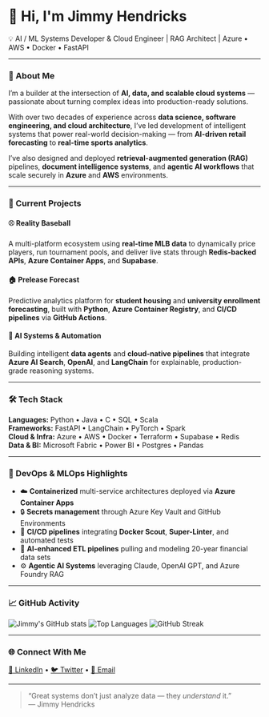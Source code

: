 # 👋 Hi, I'm Jimmy Hendricks  
💡 AI / ML Systems Developer & Cloud Engineer | RAG Architect | Azure • AWS • Docker • FastAPI  

---

### 🚀 About Me

I’m a builder at the intersection of **AI, data, and scalable cloud systems** — passionate about turning complex ideas into production-ready solutions.  

With over two decades of experience across **data science, software engineering, and cloud architecture**, I’ve led development of intelligent systems that power real-world decision-making — from **AI-driven retail forecasting** to **real-time sports analytics**.

I’ve also designed and deployed **retrieval-augmented generation (RAG)** pipelines, **document intelligence systems**, and **agentic AI workflows** that scale securely in **Azure** and **AWS** environments.

---

### 🧠 Current Projects

#### ⚾ Reality Baseball  
A multi-platform ecosystem using **real-time MLB data** to dynamically price players, run tournament pools, and deliver live stats through **Redis-backed APIs**, **Azure Container Apps**, and **Supabase**.  

#### 🏠 Prelease Forecast  
Predictive analytics platform for **student housing** and **university enrollment forecasting**, built with **Python**, **Azure Container Registry**, and **CI/CD pipelines** via **GitHub Actions**.  

#### 🧩 AI Systems & Automation  
Building intelligent **data agents** and **cloud-native pipelines** that integrate **Azure AI Search**, **OpenAI**, and **LangChain** for explainable, production-grade reasoning systems.

---

### 🛠️ Tech Stack

**Languages:** Python • Java • C • SQL • Scala  
**Frameworks:** FastAPI • LangChain • PyTorch • Spark  
**Cloud & Infra:** Azure • AWS • Docker • Terraform • Supabase • Redis  
**Data & BI:** Microsoft Fabric • Power BI • Postgres • Pandas  

---

### 🧰 DevOps & MLOps Highlights

- ☁️ **Containerized** multi-service architectures deployed via **Azure Container Apps**
- 🔒 **Secrets management** through Azure Key Vault and GitHub Environments
- 🔄 **CI/CD pipelines** integrating **Docker Scout**, **Super-Linter**, and automated tests
- 🧠 **AI-enhanced ETL pipelines** pulling and modeling 20-year financial data sets
- ⚙️ **Agentic AI Systems** leveraging Claude, OpenAI GPT, and Azure Foundry RAG

---

### 📈 GitHub Activity

![Jimmy's GitHub stats](https://github-readme-stats.vercel.app/api?username=jhendric98&show_icons=true&theme=github_dark)
![Top Languages](https://github-readme-stats.vercel.app/api/top-langs/?username=jhendric98&layout=compact&theme=github_dark)
![GitHub Streak](https://streak-stats.demolab.com/?user=jhendric98&theme=github-dark-blue)

---

### 🌐 Connect With Me
[💼 LinkedIn](https://www.linkedin.com/in/hendricksjim/) • [🐦 Twitter](https://x.com/hazeflagtrader) • [📧 Email](mailto:jimmy@hazesoft.com)

---

> “Great systems don’t just analyze data — they *understand* it.”  
> — Jimmy Hendricks
